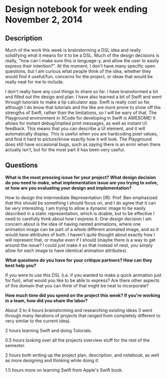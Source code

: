 # Design notebook for week ending November 2, 2014

## Description

Much of the work this week is brainstorming a DSL idea and really solidifying what it means for it to be a DSL. Much of the design decisions is really, "how can I make sure this is language-y, and allow the user to easily express their intention?". At the moment, I don't have many specific open questions, but I am curious what people think of the idea, whether they would find it useful/fun, concerns for the project, or ideas that would be really neat for me to include.

I don't really have any cool things to share so far. I have brainstormed a lot and filled out the design and plan. I have also learned a bit of Swift and went through tutorials to make a tip calculator app. Swift is really cool so far, although I do know that tutorials and the like are more prone to show off the strengths of Swift, rather than the limitations, so I will be wary of that. The Playground environment in XCode for developing in Swift is AWESOME! It allows for instant debug/implied print messages, as well as instant UI feedback. This means that you can describe a UI element, and it will automatically display. This is useful when you are hardcoding pixel values, and find it hard to picture/know exactly how it will look. The Playground does still have occasional bugs, such as saying there is an error when there actually isn't, but for the most part it has been very useful.

## Questions

**What is the most pressing issue for your project? What design decision do
you need to make, what implementation issue are you trying to solve, or how
are you evaluating your design and implementation?**

How to design the Intermediate Representation (IR). Prof. Ben emphasized that this should be something I should focus on, and I do agree that it can be very interesting. I am trying to allow a dynamic image to be easily described in a static representation, which is doable, but to be effective I need to carefully think about how I express it. One design decision I am concern about is the idea of having nested animations, where one animation image can be part of a whole different animated image, and so it would have attributes of both. I haven't quite thought about exactly how I will represent that, or maybe even if I should (maybe there is a way to get around the issue? I could just make it so that instead of nest, you simply allow for each image to have identical animation attributes). 

**What questions do you have for your critique partners? How can they best help
you?**

If you were to use this DSL (i.e. if you wanted to make a quick animation just for fun), what would you like to be able to express? Are there other aspects of this domain that you can think of that might be neat to incorporate? 

**How much time did you spend on the project this week? If you're working in a
team, how did you share the labor?**

About 3 to 4 hours brainstorming and researching existing ideas (I went through many iterations of projects that ranged from completely different to very similar to the current idea).

2 hours learning Swift and doing Tutorials.

0.5 hours looking over all the projects overview stuff for the rest of the semester.

2 hours both writing up the project plan, description, and notebook, as well as more designing and thinking while doing it.

1.5 hours more on learning Swift from Apple's Swift book.

